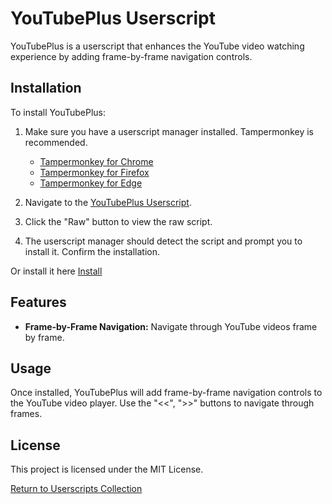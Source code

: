 # YouTubePlus Userscript

YouTubePlus is a userscript that enhances the YouTube video watching experience by adding frame-by-frame navigation controls.

## Installation

To install YouTubePlus:

1. Make sure you have a userscript manager installed. Tampermonkey is recommended.
   - [Tampermonkey for Chrome](https://chrome.google.com/webstore/detail/tampermonkey/dhdgffkkebhmkfjojejmpbldmpobfkfo)
   - [Tampermonkey for Firefox](https://addons.mozilla.org/en-US/firefox/addon/tampermonkey/)
   - [Tampermonkey for Edge](https://microsoftedge.microsoft.com/addons/detail/tampermonkey/iikmkjmpaadaobahmlepeloendndfphd)

2. Navigate to the [YouTubePlus Userscript](https://github.com/0V3RR1DE0/Userscripts/tree/main/YouTubePlus).

3. Click the "Raw" button to view the raw script.

4. The userscript manager should detect the script and prompt you to install it. Confirm the installation.

Or install it here [Install](https://github.com/0V3RR1DE0/Userscripts/raw/refs/heads/main/YouTubePlus/YouTubePlus.user.js)

## Features

- **Frame-by-Frame Navigation:** Navigate through YouTube videos frame by frame.

## Usage

Once installed, YouTubePlus will add frame-by-frame navigation controls to the YouTube video player. Use the "<<", ">>" buttons to navigate through frames.

## License

This project is licensed under the MIT License.

[Return to Userscripts Collection](../)
